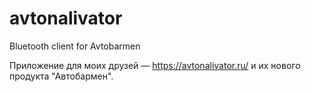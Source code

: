 # avtonalivator

Bluetooth client for Avtobarmen

Приложение для моих друзей — https://avtonalivator.ru/ и их нового продукта "Автобармен".
